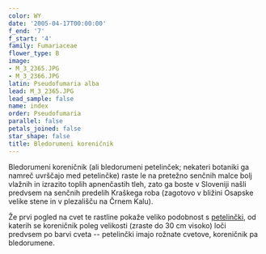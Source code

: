 ```yaml
---
color: WY
date: '2005-04-17T00:00:00'
f_end: '7'
f_start: '4'
family: Fumariaceae
flower_type: B
image:
- M_3_2365.JPG
- M_3_2366.JPG
latin: Pseudofumaria alba
lead: M_3_2365.JPG
lead_sample: false
name: index
order: Pseudofumaria
parallel: false
petals_joined: false
star_shape: false
title: Bledorumeni koreničnik
---
```

Bledorumeni koreničnik (ali bledorumeni petelinček; nekateri botaniki ga namreč uvrščajo med petelinčke) raste le na pretežno senčnih malce bolj vlažnih in izrazito toplih apnenčastih tleh, zato ga boste v Sloveniji našli predvsem na senčnih predelih Kraškega roba (zagotovo v bližini Osapske velike stene in v plezališču na Črnem Kalu).

Že prvi pogled na cvet te rastline pokaže veliko podobnost s [petelinčki](../CorydalisCava(VotliPetelincek)/si_CorydalisCava(VotliPetelincek).asp), od katerih se koreničnik poleg velikosti (zraste do 30 cm visoko) loči  predvsem po barvi cveta -- petelinčki imajo rožnate cvetove, koreničnik pa bledorumene.
